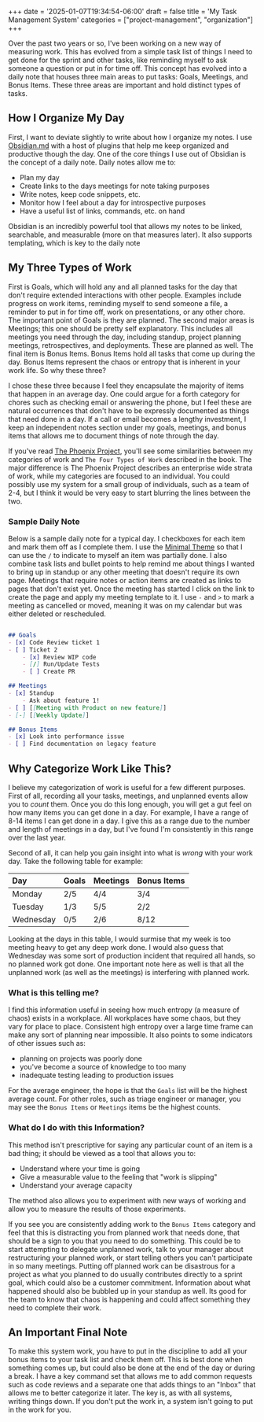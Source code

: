 +++
date = '2025-01-07T19:34:54-06:00'
draft = false
title = 'My Task Management System'
categories = ["project-management", "organization"]
+++

Over the past two years or so, I've been working on a new way of measuring work. This has evolved from a simple task list of things I need to get done for the sprint and other tasks, like reminding myself to ask someone a question or put in for time off. This concept has evolved into a daily note that houses three main areas to put tasks: Goals, Meetings, and Bonus Items. These three areas are important and hold distinct types of tasks. 

## How I Organize My Day

First, I want to deviate slightly to write about how I organize my notes. I use [Obsidian.md](https://obsidian.md/) with a host of plugins that help me keep organized and productive though the day. One of the core things I use out of Obsidian is the concept of a daily note. Daily notes allow me to:

- Plan my day
- Create links to the days meetings for note taking purposes
- Write notes, keep code snippets, etc. 
- Monitor how I feel about a day for introspective purposes
- Have a useful list of links, commands, etc. on hand

Obsidian is an incredibly powerful tool that allows my notes to be linked, searchable, and measurable (more on that measures later). It also supports templating, which is key to the daily note
## My Three Types of Work

First is Goals, which will hold any and all planned tasks for the day that don't require extended interactions with other people. Examples include progress on work items, reminding myself to send someone a file, a reminder to put in for time off, work on presentations, or any other chore. The important point of Goals is they are planned. The second major areas is Meetings; this one should be pretty self explanatory. This includes all meetings you need through the day, including standup, project planning meetings, retrospectives, and deployments. These are planned as well. The final item is Bonus Items. Bonus Items hold all tasks that come up during the day. Bonus Items represent the chaos or entropy that is inherent in your work life. So why these three? 

I chose these three because I feel they encapsulate the majority of items that happen in an average day. One could argue for a forth category for chores such as checking email or answering the phone, but I feel these are natural occurrences that don't have to be expressly documented as things that need done in a day. If a call or email becomes a lengthy investment, I keep an independent notes section under my goals, meetings, and bonus items that allows me to document things of note through the day. 

If you've read [The Phoenix Project](https://www.oreilly.com/library/view/the-phoenix-project/9781457191350/), you'll see some similarities between my categories of work and `The Four Types of Work` described in the book. The major difference is The Phoenix Project describes an enterprise wide strata of work, while my categories are focused to an individual. You could possibly use my system for a small group of individuals, such as a team of 2-4, but I think it would be very easy to start blurring the lines between the two. 

### Sample Daily Note

Below is a sample daily note for a typical day. I checkboxes for each item and mark them off as I complete them. I use the [Minimal Theme](https://minimal.guide/home) so that I can use the `/` to indicate to myself an item was partially done. I also combine task lists and bullet points to help remind me about things I wanted to bring up in standup or any other meeting that doesn't require its own page. Meetings that require notes or action items are created as links to pages that don't exist yet. Once the meeting has started I click on the link to create the page and apply my meeting template to it.  I use `-` and `>` to mark a meeting as cancelled or moved, meaning it was on my calendar but was either deleted or rescheduled.

```markdown

## Goals
- [x] Code Review ticket 1
- [ ] Ticket 2
	- [x] Review WIP code
	- [/] Run/Update Tests
	- [ ] Create PR

## Meetings
- [x] Standup
	- Ask about feature 1!
- [ ] [[Meeting with Product on new feature]]
- [-] [[Weekly Update]]

## Bonus Items
- [x] Look into performance issue
- [ ] Find documentation on legacy feature
```

## Why Categorize Work Like This?

I believe my categorization of work is useful for a few different purposes. First of all, recording all your tasks, meetings, and unplanned events allow you to *count* them. Once you do this long enough, you will get a gut feel on how many items you can get done in a day. For example, I have a range of 8-14 items I can get done in a day. I give this as a range due to the number and length of meetings in a day, but I've found I'm consistently in this range over the last year. 

Second of all, it can help you gain insight into what is *wrong* with your work day. Take the following table for example:

| Day       | Goals | Meetings | Bonus Items |
| :-------- | :---- | :------- | :---------- |
| Monday    | 2/5   | 4/4      | 3/4         |
| Tuesday   | 1/3   | 5/5      | 2/2         |
| Wednesday | 0/5   | 2/6      | 8/12        |

Looking at the days in this table, I would surmise that my week is too meeting heavy to get any deep work done. I would also guess that Wednesday was some sort of production incident that required all hands, so no planned work got done. One important note here as well is that all the unplanned work (as well as the meetings) is interfering with planned work. 

### What is this telling me?

I find this information useful in seeing how much entropy (a measure of chaos) exists in a workplace. All workplaces have some chaos, but they vary for place to place. Consistent high entropy over a large time frame can make any sort of planning near impossible. It also points to some indicators of other issues such as:

- planning on projects was poorly done
- you've become a source of knowledge to too many
- inadequate testing leading to production issues

For the average engineer, the hope is that the `Goals` list will be the highest average count. For other roles, such as triage engineer or manager, you may see the `Bonus Items` or `Meetings` items be the highest counts.
### What do I do with this Information?

 This method isn't prescriptive for saying any particular count of an item is a bad thing; it should be viewed as a tool that allows you to:

- Understand where your time is going
- Give a measurable value to the feeling that "work is slipping"
- Understand your average capacity

The method also allows you to experiment with new ways of working and allow you to measure the results of those experiments. 

If you see you are consistently adding work to the `Bonus Items` category and feel that this is distracting you from planned work that needs done, that should be a sign to you that you need to do something. This could be to start attempting to delegate unplanned work, talk to your manager about restructuring your planned work, or start telling others you can't participate in so many meetings. Putting off planned work can be disastrous for a project as what you planned to do usually contributes directly to a sprint goal, which could also be a customer commitment. Information about what happened should also be bubbled up in your standup as well. Its good for the team to know that chaos is happening and could affect something they need to complete their work. 

## An Important Final Note

To make this system work, you have to put in the discipline to add all your bonus items to your task list and check them off. This is best done when something comes up, but could also be done at the end of the day or during a break. I have a key command set that allows me to add common requests such as code reviews and a separate one that adds things to an "Inbox" that allows me to better categorize it later. The key is, as with all systems, writing things down. If you don't put the work in, a system isn't going to put in the work for you. 